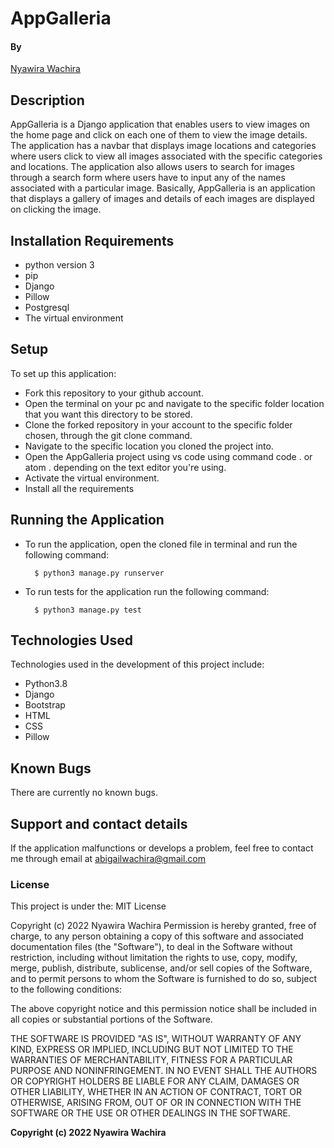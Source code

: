 # AppGalleria


#### By

[Nyawira Wachira](https://github.com/Nyawira-Wachira)

## Description

AppGalleria is a Django application that enables users to view images on the home page and click on each one of them to view the image details. 
The application has a navbar that displays image locations and categories where users click to view all images associated with the specific categories and locations.
The application also allows users to search for images through a search
form where users have to input any of the names associated with a particular image. Basically, AppGalleria is an application that displays a gallery of images and details of each images are displayed on clicking the image.


## Installation Requirements
* python version 3 
* pip
* Django
* Pillow
* Postgresql
* The virtual environment

## Setup
  To set up this application:
  
* Fork this repository to your github account.
* Open the terminal on your pc and navigate to the specific folder location that you want this directory to be stored.
* Clone the forked repository in your account to the specific folder chosen, through the git clone command.
* Navigate to the specific location you cloned the project into.
* Open the AppGalleria project using vs code using command code . or atom . depending on the text editor you're using.
* Activate the virtual environment.
* Install all the requirements

 ## Running the Application

* To run the application, open the cloned file in terminal and run the following command:

        $ python3 manage.py runserver
        
* To run tests for the application run the following command:

        $ python3 manage.py test

## Technologies Used
Technologies used in the development of this project include:

* Python3.8
* Django
* Bootstrap
* HTML
* CSS
* Pillow

## Known Bugs
There are currently no known bugs.

## Support and contact details
If the application malfunctions or develops a problem, feel free to contact me through email at abigailwachira@gmail.com


### License

This project is under the:
MIT License

Copyright (c) 2022 Nyawira Wachira
Permission is hereby granted, free of charge, to any person obtaining a copy
of this software and associated documentation files (the "Software"), to deal
in the Software without restriction, including without limitation the rights
to use, copy, modify, merge, publish, distribute, sublicense, and/or sell
copies of the Software, and to permit persons to whom the Software is
furnished to do so, subject to the following conditions:

The above copyright notice and this permission notice shall be included in all
copies or substantial portions of the Software.

THE SOFTWARE IS PROVIDED "AS IS", WITHOUT WARRANTY OF ANY KIND, EXPRESS OR
IMPLIED, INCLUDING BUT NOT LIMITED TO THE WARRANTIES OF MERCHANTABILITY,
FITNESS FOR A PARTICULAR PURPOSE AND NONINFRINGEMENT. IN NO EVENT SHALL THE
AUTHORS OR COPYRIGHT HOLDERS BE LIABLE FOR ANY CLAIM, DAMAGES OR OTHER
LIABILITY, WHETHER IN AN ACTION OF CONTRACT, TORT OR OTHERWISE, ARISING FROM,
OUT OF OR IN CONNECTION WITH THE SOFTWARE OR THE USE OR OTHER DEALINGS IN THE
SOFTWARE.

**Copyright (c) 2022 Nyawira Wachira**
